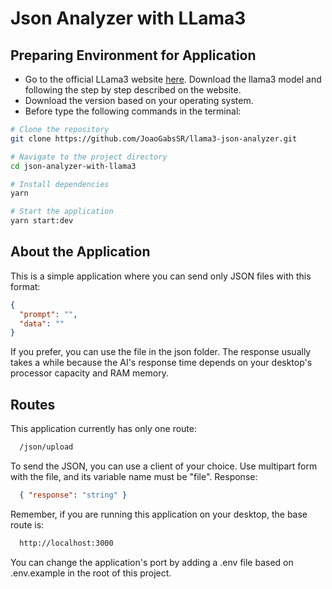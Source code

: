 # Json Analyzer with LLama3

## Preparing Environment for Application

- Go to the official LLama3 website [here](https://ollama.com/). Download the llama3 model and following the step by step described on the website.
- Download the version based on your operating system.
- Before type the following commands in the terminal:

```bash
# Clone the repository
git clone https://github.com/JoaoGabsSR/llama3-json-analyzer.git

# Navigate to the project directory
cd json-analyzer-with-llama3

# Install dependencies
yarn

# Start the application
yarn start:dev
```

## About the Application

This is a simple application where you can send only JSON files with this format:

```JSON
{
  "prompt": "",
  "data": ""
}
```

If you prefer, you can use the file in the json folder. The response usually takes a while because the AI's response time depends on your desktop's processor capacity and RAM memory.

## Routes

This application currently has only one route:

```bash
  /json/upload
```

To send the JSON, you can use a client of your choice. Use multipart form with the file, and its variable name must be "file".
Response:

```JSON
  { "response": "string" }
```

Remember, if you are running this application on your desktop, the base route is:

```bash
  http://localhost:3000
```

You can change the application's port by adding a .env file based on .env.example in the root of this project.
